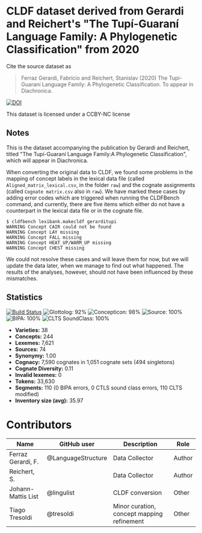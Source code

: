 # CLDF dataset derived from Gerardi and Reichert's "The Tupí-Guaraní Language Family: A Phylogenetic Classification" from 2020

Cite the source dataset as

> Ferraz Gerardi, Fabrício and Reichert, Stanislav (2020) The Tupí-Guaraní Language Family: A Phylogenetic Classification. To appear in Diachronica.

[![DOI](https://zenodo.org/badge/269670184.svg)](https://zenodo.org/badge/latestdoi/269670184)

This dataset is licensed under a CCBY-NC license

## Notes

This is the dataset accompanying the publication by Gerardi and Reichert, titled "The Tupí-Guaraní Language Family:A Phylogenetic Classification", which will appear in Diachronica. 

When converting the original data to CLDF, we found some problems in the mapping of concept labels in the lexical data file (called `Aligned_matrix_lexical.csv`, in the folder `raw`) and the cognate assignments (called `Cognate matrix.csv` also in `raw`). We have marked these cases by adding error codes which are triggered when running the CLDFBench command, and currently, there are five items which either do not have a counterpart in the lexical data file or in the cognate file.

```
$ cldfbench lexibank.makecldf gerarditupi
WARNING Concept CAIR could not be found
WARNING Concept LAY missing
WARNING Concept FALL missing
WARNING Concept HEAT_UP/WARM_UP missing
WARNING Concept CHEST missing
```

We could not resolve these cases and will leave them for now, but we will update the data later, when we manage to find out what happened. The results of the analyses, however, should not have been influenced by these mismatches.



## Statistics


[![Build Status](https://travis-ci.org/lexibank/gerarditupi.svg?branch=master)](https://travis-ci.org/lexibank/gerarditupi)
![Glottolog: 92%](https://img.shields.io/badge/Glottolog-92%25-green.svg "Glottolog: 92%")
![Concepticon: 98%](https://img.shields.io/badge/Concepticon-98%25-green.svg "Concepticon: 98%")
![Source: 100%](https://img.shields.io/badge/Source-100%25-brightgreen.svg "Source: 100%")
![BIPA: 100%](https://img.shields.io/badge/BIPA-100%25-brightgreen.svg "BIPA: 100%")
![CLTS SoundClass: 100%](https://img.shields.io/badge/CLTS%20SoundClass-100%25-brightgreen.svg "CLTS SoundClass: 100%")

- **Varieties:** 38
- **Concepts:** 244
- **Lexemes:** 7,621
- **Sources:** 74
- **Synonymy:** 1.00
- **Cognacy:** 7,590 cognates in 1,051 cognate sets (494 singletons)
- **Cognate Diversity:** 0.11
- **Invalid lexemes:** 0
- **Tokens:** 33,630
- **Segments:** 110 (0 BIPA errors, 0 CTLS sound class errors, 110 CLTS modified)
- **Inventory size (avg):** 35.97

# Contributors

Name | GitHub user | Description | Role
--- | --- | --- | ---
Ferraz Gerardi, F. |@LanguageStructure | Data Collector | Author
Reichert, S. | | Data Collector | Author
Johann-Mattis List | @lingulist | CLDF conversion | Other
Tiago Tresoldi | @tresoldi | Minor curation, concept mapping refinement | Other


